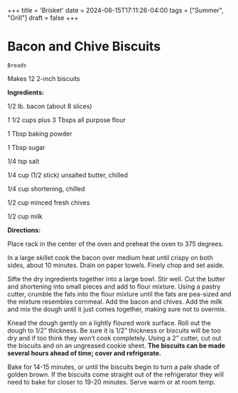 +++
title = 'Brisket'
date = 2024-06-15T17:11:26-04:00
tags = ["Summer", "Grill"]
draft = false
+++
# Bacon and Chive Biscuits

`Breads`

Makes 12 2-inch biscuits

**Ingredients:** 

1/2 lb. bacon (about 8 slices)

1 1/2 cups plus 3 Tbsps all purpose flour

1 Tbsp baking powder 

1 Tbsp sugar

1/4 tsp salt

1/4 cup (1/2 stick) unsalted butter, chilled

1/4 cup shortening, chilled

1/2 cup minced fresh chives

1/2 cup milk

**Directions:** 

Place rack in the center of the oven and preheat the oven to 375 degrees.

In a large skillet cook the bacon over medium heat until crispy on both sides, about 10 minutes. Drain on paper towels. Finely chop and set aside. 

Sifte the dry ingredients together into a large bowl. Stir well. Cut the butter and shortening into small pieces and add to flour mixture. Using a pastry cutter, crumble the fats into the flour mixture until the fats are pea-sized and the mixture resembles cornmeal. Add the bacon and chives. Add the milk and mix the dough until it just comes together, making sure not to overmix. 

Knead the dough gently on a lightly floured work surface. Roll out the dough to 1/2” thickness. Be sure it is 1/2” thickness or biscuits will be too dry and if too think they won’t cook completely. Using a 2” cutter, cut out the biscuits and on an ungreased cookie sheet. **The biscuits can be made several hours ahead of time; cover and refrigerate.** 

Bake for 14-15 minutes, or until the biscuits begin to turn a pale shade of golden brown. If the biscuits come straight out of the refrigerator they will need to bake for closer to 19-20 minutes. Serve warm or at room temp. 
